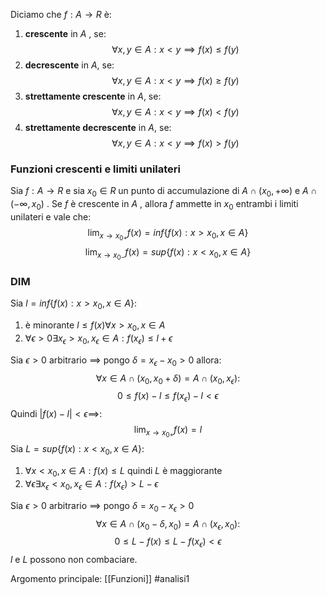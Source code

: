 Diciamo che $f:A\to R$ è:
1) **crescente** in $A$ , se:$$\forall x,y \in A:x<y \implies f(x)\le f(y)$$
2) **decrescente** in $A$, se:$$\forall x,y \in A: x<y \implies f(x) \ge f(y)$$
3) **strettamente crescente** in $A$, se:$$\forall x,y \in A: x<y \implies f(x) < f(y)$$
4) **strettamente decrescente** in $A$, se:$$\forall x,y \in A: x<y \implies f(x) > f(y)$$

### Funzioni crescenti e limiti unilateri
Sia $f:A\to R$ e sia $x_{0}\in R$ un punto di accumulazione di $A\cap (x_{0},+\infty)$ e $A\cap(-\infty,x_{0})$ .
Se $f$ è crescente in $A$ , allora $f$ ammette in $x_{0}$ entrambi  i limiti unilateri e vale che:$$\lim_{x\to x_{0+}}f(x)=inf\{f(x):x>x_{0},x\in A\}$$
$$\lim_{x\to x_{0-}}f(x)=sup\{f(x):x<x_{0},x\in A\}$$
### DIM
Sia $l=inf\{f(x): x>x_{0},x\in A\}$:
1) è minorante $l\le f(x) \forall x>x_{0},x\in A$ 
2) $\forall \epsilon>0\exists x_\epsilon>x_{0} , x_\epsilon\in A : f(x_\epsilon)\le l+\epsilon$ 

Sia $\epsilon>0$ arbitrario $\implies$ pongo $\delta=x_{\epsilon}-x_{0}>0$ 
allora:$$\forall x\in A\cap(x_{0},x_{0}+\delta)=A\cap(x_{0},x_\epsilon):$$
$$0\le f(x)-l\le f(x_{\epsilon})-l<\epsilon$$ Quindi $|f(x)-l|<\epsilon\implies$:$$\lim_{x\to x_{0+}}f(x)=l$$
Sia $L=sup\{f(x): x<x_{0},x\in A\}$:
1) $\forall x<x_{0},x\in A: f(x)\le L$ quindi $L$ è maggiorante
2) $\forall \epsilon\exists x_\epsilon<x_{0}, x_\epsilon\in A : f(x_\epsilon)>L-\epsilon$

Sia $\epsilon>0$ arbitrario $\implies$ pongo $\delta=x_{0}-x_\epsilon>0$ 
$$\forall x\in A\cap(x_{0}-\delta,x_{0})=A\cap(x_\epsilon,x_{0}):$$
$$0\le L-f(x)\le L-f(x_\epsilon)<\epsilon$$
$l$ e $L$ possono non combaciare.


Argomento principale: [[Funzioni]]
#analisi1